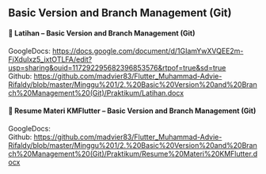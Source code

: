## Basic Version and Branch Management (Git)

#### 📝 Latihan – Basic Version and Branch Management (Git)

GoogleDocs: https://docs.google.com/document/d/1GIamYwXVQEE2m-FjXduIxz5_ixtOTLFA/edit?usp=sharing&ouid=117292295682396853576&rtpof=true&sd=true <br>
Github: https://github.com/madvier83/Flutter_Muhammad-Advie-Rifaldy/blob/master/Minggu%201/2.%20Basic%20Version%20and%20Branch%20Management%20(Git)/Praktikum/Latihan.docx


#### 📝 Resume Materi KMFlutter – Basic Version and Branch Management (Git)
GoogleDocs:  <br>
Github: https://github.com/madvier83/Flutter_Muhammad-Advie-Rifaldy/blob/master/Minggu%201/2.%20Basic%20Version%20and%20Branch%20Management%20(Git)/Praktikum/Resume%20Materi%20KMFlutter.docx